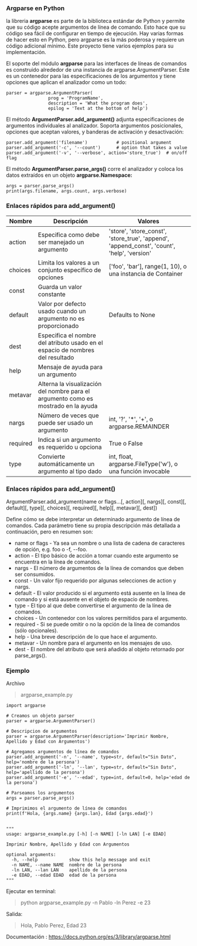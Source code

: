 ### Argparse en Python

la libreria **argparse** es parte de la biblioteca estándar de Python y permite que su código acepte argumentos de línea de comando. Esto hace que su código sea fácil de configurar en tiempo de ejecución. Hay varias formas de hacer esto en Python, pero argparse es la más poderosa y requiere un código adicional mínimo. Este proyecto tiene varios ejemplos para su implementación.

El soporte del módulo **argparse** para las interfaces de líneas de comandos es construido alrededor de una instancia de argparse.ArgumentParser. Este es un contenedor para las especificaciones de los argumentos y tiene opciones que aplican el analizador como un todo:

	parser = argparse.ArgumentParser(
                    prog = 'ProgramName',
                    description = 'What the program does',
                    epilog = 'Text at the bottom of help')


El método **ArgumentParser.add_argument()** adjunta especificaciones de argumentos individuales al analizador. Soporta argumentos posicionales, opciones que aceptan valores, y banderas de activación y desactivación:

	parser.add_argument('filename')           # positional argument
	parser.add_argument('-c', '--count')      # option that takes a value
	parser.add_argument('-v', '--verbose', action='store_true')  # on/off flag

El método **ArgumentParser.parse_args()** corre el analizador y coloca los datos extraídos en un objeto **argparse.Namespace:**

	args = parser.parse_args()
	print(args.filename, args.count, args.verbose)

### Enlaces rápidos para **add_argument()**

| Nombre  | Descripción  | Valores |
| ------------ | ------------ | ------------ |
|  action |  Especifica como debe ser manejado un argumento | 'store', 'store_const', 'store_true', 'append', 'append_const', 'count', 'help', 'version'  |
| choices | Limita los valores a un conjunto específico de opciones  | ['foo', 'bar'], range(1, 10), o una instancia de Container |
| const  | Guarda un valor constante |   |
| default | Valor por defecto usado cuando un argumento no es proporcionado | Defaults to None |
| dest | Especifica el nombre del atributo usado en el espacio de nombres del resultado |  |
| help | Mensaje de ayuda para un argumento |   |
| metavar | Alterna la visualización del nombre para el argumento como es mostrado en la ayuda |   |
| nargs | Número de veces que puede ser usado un argumento | int, '?', '*', '+', o argparse.REMAINDER  |
|  required | Indica si un argumento es requerido u opciona |  True o False |
|  type |  Convierte automáticamente un argumento al tipo dado | int, float, argparse.FileType('w'), o una función invocable|

### Enlaces rápidos para **add_argument()**

ArgumentParser.add_argument(name or flags...[, action][, nargs][, const][, default][, type][, choices][, required][, help][, metavar][, dest])

Define cómo se debe interpretar un determinado argumento de línea de comandos. Cada parámetro tiene su propia descripción más detallada a continuación, pero en resumen son:

- name or flags - Ya sea un nombre o una lista de cadena de caracteres de opción, e.g. foo o -f, --foo.
- action - El tipo básico de acción a tomar cuando este argumento se encuentra en la línea de comandos.
- nargs - El número de argumentos de la línea de comandos que deben ser consumidos.
- const - Un valor fijo requerido por algunas selecciones de action y nargs.
- default - El valor producido si el argumento está ausente en la línea de comando y si está ausente en el objeto de espacio de nombres.
- type - El tipo al que debe convertirse el argumento de la línea de comandos.
- choices - Un contenedor con los valores permitidos para el argumento.
- required - Si se puede omitir o no la opción de la línea de comandos (sólo opcionales).
- help - Una breve descripción de lo que hace el argumento.
- metavar - Un nombre para el argumento en los mensajes de uso.
- dest - El nombre del atributo que será añadido al objeto retornado por parse_args().

### Ejemplo

Archivo
> argparse_example.py

    import argparse

	# Creamos un objeto parser
	parser = argparse.ArgumentParser()

	# Descripcion de argumentos
	parser = argparse.ArgumentParser(description='Imprimir Nombre, Apellido y Edad con Argumentos')

	# Agregamos argumentos de línea de comandos
	parser.add_argument('-n', '--name', type=str, default="Sin Dato", help='nombre de la persona')
	parser.add_argument('-ln', '--lan', type=str, default="Sin Dato", help='apellido de la persona')
	parser.add_argument('-e', '--edad', type=int, default=0, help='edad de la persona')

	# Parseamos los argumentos
	args = parser.parse_args()

	# Imprimimos el argumento de línea de comandos
	print(f'Hola, {args.name} {args.lan}, Edad {args.edad}')


	"""
	usage: argparse_example.py [-h] [-n NAME] [-ln LAN] [-e EDAD]

	Imprimir Nombre, Apellido y Edad con Argumentos

	optional arguments:
	  -h, --help            show this help message and exit      
	  -n NAME, --name NAME  nombre de la persona
	  -ln LAN, --lan LAN    apellido de la persona
	  -e EDAD, --edad EDAD  edad de la persona
	"""

Ejecutar en terminal: 

> python argparse_example.py -n Pablo -ln Perez -e 23

Salida: 

> Hola, Pablo Perez, Edad 23

Documentación : https://docs.python.org/es/3/library/argparse.html
